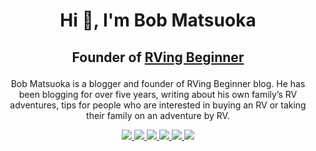 <h1 align="center">Hi 👋, I'm Bob Matsuoka</h1>
<h2 align="center">Founder of <a href="https://www.rvingbeginner.com" rel="noopener noreferrer" target="_blank">RVing Beginner</a></p></h2>
<p align="center">Bob Matsuoka is a blogger and founder of RVing Beginner blog. He has been blogging for over five years, writing about his own family’s RV adventures, tips for people who are interested in buying an RV or taking their family on an adventure by RV.</p>
<p align="center">
  <a href="https://www.rvingbeginner.com/author/bobmatsuoka" alt="website" target="_blank">
    <img src="https://www.rvingbeginner.com/wp-content/uploads/2022/07/logo.png">
  </a>
  <a href="https://www.facebook.com/bobmatsuoka.nyc" alt="facebook" target="_blank">
    <img src="https://static.xx.fbcdn.net/rsrc.php/yD/r/d4ZIVX-5C-b.ico">
  </a>
  <a href="https://twitter.com/bobmatsuokanyc" alt="twitter" target="_blank">
    <img src="https://abs.twimg.com/favicons/twitter.2.ico">
  </a> 
  <a href="https://www.linkedin.com/in/bobmatsuoka" alt="linkedin" target="_blank">
    <img src="https://static-exp1.licdn.com/sc/h/8s162nmbcnfkg7a0k8nq9wwqo">
  </a>
  <a href="https://www.instagram.com/bobmatsuoka.nyc/" alt="instagram" target="_blank">
    <img src="https://static.cdninstagram.com/rsrc.php/yv/r/BTPhT6yIYfq.ico">
  </a>
  <a href="https://www.youtube.com/channel/UCtD_JxfUQs0IcL7lzmaYCqQ" alt="youtube" target="_blank">
    <img src="https://www.youtube.com/s/desktop/83093386/img/favicon_32x32.png">
  </a>
</p>
